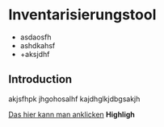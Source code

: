 # Inventarisierungstool
- asdaosfh
- ashdkahsf
- +aksjdhf
## Introduction
akjsfhpk jhgohosalhf kajdhglkjdbgsakjh 

[Das hier kann man anklicken](mlem.de)
**Highligh**
